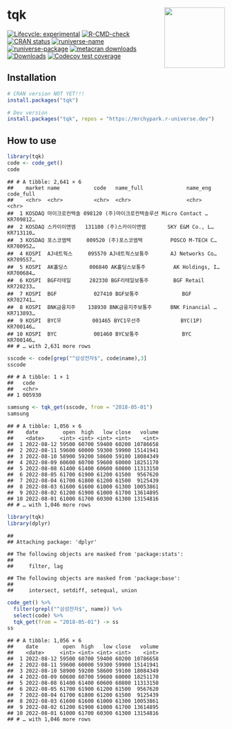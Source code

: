 
# tqk [<img src="man/figures/logo.png" align="right" height=140/>](https://mrchypark.github.io/tqk/index.html)

<!-- badges: start -->

[![Lifecycle:
experimental](https://img.shields.io/badge/lifecycle-experimental-orange.svg)](https://lifecycle.r-lib.org/articles/stages.html#experimental)
[![R-CMD-check](https://github.com/mrchypark/tqk/workflows/R-CMD-check/badge.svg)](https://github.com/mrchypark/tqk/actions)
[![CRAN
status](https://www.r-pkg.org/badges/version/tqk)](https://CRAN.R-project.org/package=tqk)
[![runiverse-name](https://mrchypark.r-universe.dev/badges/:name)](https://mrchypark.r-universe.dev/)
[![runiverse-package](https://mrchypark.r-universe.dev/badges/tqk)](https://mrchypark.r-universe.dev/ui#packages)
[![metacran
downloads](https://cranlogs.r-pkg.org/badges/tqk)](https://cran.r-project.org/package=tqk)
[![Downloads](https://cranlogs.r-pkg.org/badges/grand-total/tqk)](https://cran.rstudio.com/package=tqk)
[![Codecov test
coverage](https://codecov.io/gh/mrchypark/tqk/branch/main/graph/badge.svg)](https://app.codecov.io/gh/mrchypark/tqk?branch=main)
<!-- badges: end -->

## Installation

``` r
# CRAN version NOT YET!!!
install.packages("tqk")

# Dev version
install.packages("tqk", repos = "https://mrchypark.r-universe.dev")
```

## How to use

``` r
library(tqk)
code <- code_get()
code
```

    ## # A tibble: 2,641 × 6
    ##    market name           code   name_full              name_eng        code_full
    ##    <chr>  <chr>          <chr>  <chr>                  <chr>           <chr>    
    ##  1 KOSDAQ 마이크로컨텍솔 098120 (주)마이크로컨텍솔루션 Micro Contact … KR709812…
    ##  2 KOSDAQ 스카이이앤엠   131100 (주)스카이이앤엠       SKY E&M Co., L… KR713110…
    ##  3 KOSDAQ 포스코엠텍     009520 (주)포스코엠텍         POSCO M-TECH C… KR700952…
    ##  4 KOSPI  AJ네트웍스     095570 AJ네트웍스보통주       AJ Networks Co… KR709557…
    ##  5 KOSPI  AK홀딩스       006840 AK홀딩스보통주         AK Holdings, I… KR700684…
    ##  6 KOSPI  BGF리테일      282330 BGF리테일보통주        BGF Retail      KR728233…
    ##  7 KOSPI  BGF            027410 BGF보통주              BGF             KR702741…
    ##  8 KOSPI  BNK금융지주    138930 BNK금융지주보통주      BNK Financial … KR713893…
    ##  9 KOSPI  BYC우          001465 BYC1우선주             BYC(1P)         KR700146…
    ## 10 KOSPI  BYC            001460 BYC보통주              BYC             KR700146…
    ## # … with 2,631 more rows

``` r
sscode <- code[grep("^삼성전자$", code$name),3]
sscode
```

    ## # A tibble: 1 × 1
    ##   code  
    ##   <chr> 
    ## 1 005930

``` r
samsung <- tqk_get(sscode, from = "2018-05-01")
samsung
```

    ## # A tibble: 1,056 × 6
    ##    date        open  high   low close   volume
    ##    <date>     <int> <int> <int> <int>    <int>
    ##  1 2022-08-12 59500 60700 59400 60200 10786658
    ##  2 2022-08-11 59600 60000 59300 59900 15141941
    ##  3 2022-08-10 58900 59200 58600 59100 18084349
    ##  4 2022-08-09 60600 60700 59600 60000 18251170
    ##  5 2022-08-08 61400 61400 60600 60800 11313150
    ##  6 2022-08-05 61700 61900 61200 61500  9567620
    ##  7 2022-08-04 61700 61800 61200 61500  9125439
    ##  8 2022-08-03 61600 61600 61000 61300 10053861
    ##  9 2022-08-02 61200 61900 61000 61700 13614895
    ## 10 2022-08-01 61000 61700 60300 61300 13154816
    ## # … with 1,046 more rows

``` r
library(tqk)
library(dplyr)
```

    ## 
    ## Attaching package: 'dplyr'

    ## The following objects are masked from 'package:stats':
    ## 
    ##     filter, lag

    ## The following objects are masked from 'package:base':
    ## 
    ##     intersect, setdiff, setequal, union

``` r
code_get() %>% 
  filter(grepl("^삼성전자$", name)) %>% 
  select(code) %>% 
  tqk_get(from = "2018-05-01") -> ss
ss
```

    ## # A tibble: 1,056 × 6
    ##    date        open  high   low close   volume
    ##    <date>     <int> <int> <int> <int>    <int>
    ##  1 2022-08-12 59500 60700 59400 60200 10786658
    ##  2 2022-08-11 59600 60000 59300 59900 15141941
    ##  3 2022-08-10 58900 59200 58600 59100 18084349
    ##  4 2022-08-09 60600 60700 59600 60000 18251170
    ##  5 2022-08-08 61400 61400 60600 60800 11313150
    ##  6 2022-08-05 61700 61900 61200 61500  9567620
    ##  7 2022-08-04 61700 61800 61200 61500  9125439
    ##  8 2022-08-03 61600 61600 61000 61300 10053861
    ##  9 2022-08-02 61200 61900 61000 61700 13614895
    ## 10 2022-08-01 61000 61700 60300 61300 13154816
    ## # … with 1,046 more rows
